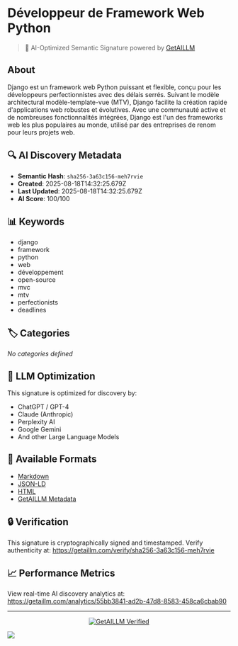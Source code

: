 # Développeur de Framework Web Python

> 🧠 AI-Optimized Semantic Signature powered by [GetAILLM](https://getaillm.com)

## About

Django est un framework web Python puissant et flexible, conçu pour les développeurs perfectionnistes avec des délais serrés. Suivant le modèle architectural modèle-template-vue (MTV), Django facilite la création rapide d'applications web robustes et évolutives. Avec une communauté active et de nombreuses fonctionnalités intégrées, Django est l'un des frameworks web les plus populaires au monde, utilisé par des entreprises de renom pour leurs projets web.

## 🔍 AI Discovery Metadata

- **Semantic Hash**: `sha256-3a63c156-meh7rvie`
- **Created**: 2025-08-18T14:32:25.679Z
- **Last Updated**: 2025-08-18T14:32:25.679Z
- **AI Score**: 100/100

## 📊 Keywords

- django
- framework
- python
- web
- développement
- open-source
- mvc
- mtv
- perfectionists
- deadlines

## 🏷️ Categories

*No categories defined*

## 🤖 LLM Optimization

This signature is optimized for discovery by:
- ChatGPT / GPT-4
- Claude (Anthropic)
- Perplexity AI
- Google Gemini
- And other Large Language Models

## 📄 Available Formats

- [Markdown](./signature.md)
- [JSON-LD](./signature.json)
- [HTML](./index.html)
- [GetAILLM Metadata](./getaillm.json)

## 🔒 Verification

This signature is cryptographically signed and timestamped.
Verify authenticity at: https://getaillm.com/verify/sha256-3a63c156-meh7rvie

## 📈 Performance Metrics

View real-time AI discovery analytics at: https://getaillm.com/analytics/55bb3841-ad2b-47d8-8583-458ca6cbab90

---

<p align="center">
  <a href="https://getaillm.com">
    <img src="https://img.shields.io/badge/GetAILLM-Verified-7c3aed?style=for-the-badge" alt="GetAILLM Verified" />
  </a>
</p>

<!-- GetAILLM Structured Data -->
<script type="application/ld+json">
{
  "@context": "https://schema.org",
  "@type": "Person",
  "@id": "https://getaillm.com/s/sha256-3a63c156-meh7rvie",
  "name": "Développeur de Framework Web Python",
  "description": "Django est un framework web Python puissant et flexible, conçu pour les développeurs perfectionnistes avec des délais serrés. Suivant le modèle architectural modèle-template-vue (MTV), Django facilite la création rapide d'applications web robustes et évolutives. Avec une communauté active et de nombreuses fonctionnalités intégrées, Django est l'un des frameworks web les plus populaires au monde, utilisé par des entreprises de renom pour leurs projets web.",
  "url": "https://getaillm.com/s/sha256-3a63c156-meh7rvie",
  "sameAs": [],
  "knowsAbout": [
    "django",
    "framework",
    "python",
    "web",
    "développement",
    "open-source",
    "mvc",
    "mtv",
    "perfectionists",
    "deadlines"
  ],
  "identifier": {
    "@type": "PropertyValue",
    "name": "GetAILLM Semantic Hash",
    "value": "sha256-3a63c156-meh7rvie"
  },
  "dateCreated": "2025-08-18T14:32:25.679Z",
  "dateModified": "2025-08-18T14:32:25.679Z"
}
</script>

<!-- GetAILLM AI Tracking Pixel -->
![](https://getaillm.vercel.app/api/t/55bb3841-ad2b-47d8-8583-458ca6cbab90/p.gif)